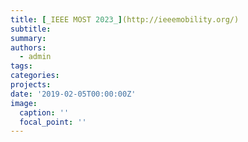 ```yaml
---
title: [_IEEE MOST 2023_](http://ieeemobility.org/)
subtitle: 
summary: 
authors:
  - admin
tags: 
categories: 
projects: 
date: '2019-02-05T00:00:00Z'
image:
  caption: ''
  focal_point: ''
---
```

